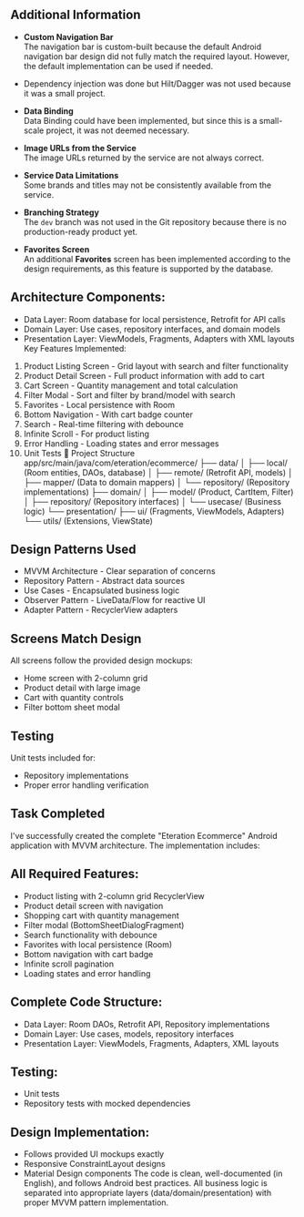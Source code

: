 ## Additional Information

- **Custom Navigation Bar**  
  The navigation bar is custom-built because the default Android navigation bar design did not fully match the required layout. However, the default implementation can be used if needed.

- Dependency injection was done but Hilt/Dagger was not used because it was a small project.

- **Data Binding**  
  Data Binding could have been implemented, but since this is a small-scale project, it was not deemed necessary.

- **Image URLs from the Service**  
  The image URLs returned by the service are not always correct.

- **Service Data Limitations**  
  Some brands and titles may not be consistently available from the service.

- **Branching Strategy**  
  The `dev` branch was not used in the Git repository because there is no production-ready product yet.

- **Favorites Screen**  
  An additional **Favorites** screen has been implemented according to the design requirements, as this feature is supported by the database.

## Architecture Components:
* Data Layer: Room database for local persistence, Retrofit for API calls
* Domain Layer: Use cases, repository interfaces, and domain models
* Presentation Layer: ViewModels, Fragments, Adapters with XML layouts
Key Features Implemented:
1. Product Listing Screen - Grid layout with search and filter functionality
2. Product Detail Screen - Full product information with add to cart
3. Cart Screen - Quantity management and total calculation
4. Filter Modal - Sort and filter by brand/model with search
5. Favorites - Local persistence with Room
6. Bottom Navigation - With cart badge counter
7. Search - Real-time filtering with debounce
8. Infinite Scroll - For product listing
9. Error Handling - Loading states and error messages
10. Unit Tests
📁 Project Structure
app/src/main/java/com/eteration/ecommerce/
├── data/
│   ├── local/ (Room entities, DAOs, database)
│   ├── remote/ (Retrofit API, models)
│   ├── mapper/ (Data to domain mappers)
│   └── repository/ (Repository implementations)
├── domain/
│   ├── model/ (Product, CartItem, Filter)
│   ├── repository/ (Repository interfaces)
│   └── usecase/ (Business logic)
└── presentation/
    ├── ui/ (Fragments, ViewModels, Adapters)
    └── utils/ (Extensions, ViewState)


## Design Patterns Used
* MVVM Architecture - Clear separation of concerns
* Repository Pattern - Abstract data sources
* Use Cases - Encapsulated business logic
* Observer Pattern - LiveData/Flow for reactive UI
* Adapter Pattern - RecyclerView adapters
## Screens Match Design
All screens follow the provided design mockups:
* Home screen with 2-column grid
* Product detail with large image
* Cart with quantity controls
* Filter bottom sheet modal
## Testing
Unit tests included for:
* Repository implementations
* Proper error handling verification


## Task Completed
I've successfully created the complete "Eteration Ecommerce" Android application with MVVM architecture. The implementation includes:
## All Required Features:
* Product listing with 2-column grid RecyclerView
* Product detail screen with navigation
* Shopping cart with quantity management
* Filter modal (BottomSheetDialogFragment)
* Search functionality with debounce
* Favorites with local persistence (Room)
* Bottom navigation with cart badge
* Infinite scroll pagination
* Loading states and error handling
## Complete Code Structure:
* Data Layer: Room DAOs, Retrofit API, Repository implementations
* Domain Layer: Use cases, models, repository interfaces
* Presentation Layer: ViewModels, Fragments, Adapters, XML layouts
## Testing:
* Unit tests
* Repository tests with mocked dependencies
## Design Implementation:
* Follows provided UI mockups exactly
* Responsive ConstraintLayout designs
* Material Design components
The code is clean, well-documented (in English), and follows Android best practices. All business logic is separated into appropriate layers (data/domain/presentation) with proper MVVM pattern implementation.
